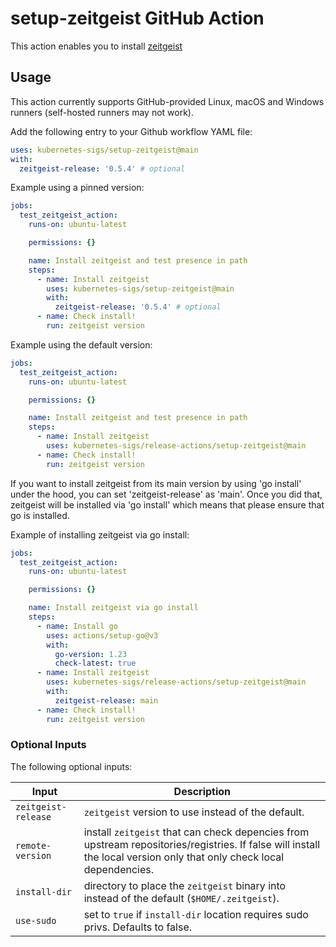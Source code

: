 # setup-zeitgeist GitHub Action

This action enables you to install [zeitgeist](https://github.com/kubernetes-sigs/zeitgeist)


## Usage

This action currently supports GitHub-provided Linux, macOS and Windows runners (self-hosted runners may not work).

Add the following entry to your Github workflow YAML file:

```yaml
uses: kubernetes-sigs/setup-zeitgeist@main
with:
  zeitgeist-release: '0.5.4' # optional
```

Example using a pinned version:

```yaml
jobs:
  test_zeitgeist_action:
    runs-on: ubuntu-latest

    permissions: {}

    name: Install zeitgeist and test presence in path
    steps:
      - name: Install zeitgeist
        uses: kubernetes-sigs/setup-zeitgeist@main
        with:
          zeitgeist-release: '0.5.4' # optional
      - name: Check install!
        run: zeitgeist version
```

Example using the default version:

```yaml
jobs:
  test_zeitgeist_action:
    runs-on: ubuntu-latest

    permissions: {}

    name: Install zeitgeist and test presence in path
    steps:
      - name: Install zeitgeist
        uses: kubernetes-sigs/release-actions/setup-zeitgeist@main
      - name: Check install!
        run: zeitgeist version
```

If you want to install zeitgeist from its main version by using 'go install' under the hood, you can set 'zeitgeist-release' as 'main'. Once you did that, zeitgeist will be installed via 'go install' which means that please ensure that go is installed.

Example of installing zeitgeist via go install:

```yaml
jobs:
  test_zeitgeist_action:
    runs-on: ubuntu-latest

    permissions: {}

    name: Install zeitgeist via go install
    steps:
      - name: Install go
        uses: actions/setup-go@v3
        with:
          go-version: 1.23
          check-latest: true
      - name: Install zeitgeist
        uses: kubernetes-sigs/release-actions/setup-zeitgeist@main
        with:
          zeitgeist-release: main
      - name: Check install!
        run: zeitgeist version
```

### Optional Inputs

The following optional inputs:

| Input | Description |
| --- | --- |
| `zeitgeist-release` | `zeitgeist` version to use instead of the default. |
| `remote-version` | install `zeitgeist` that can check depencies from upstream repositories/registries. If false will install the local version only that only check local dependencies. |
| `install-dir` | directory to place the `zeitgeist` binary into instead of the default (`$HOME/.zeitgeist`). |
| `use-sudo` | set to `true` if `install-dir` location requires sudo privs. Defaults to false. |
